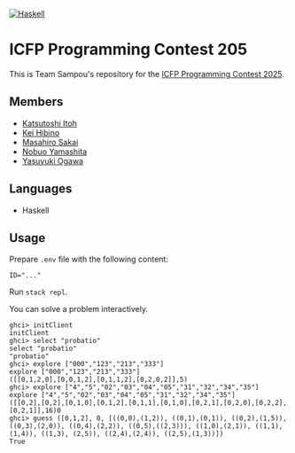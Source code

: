 [![Haskell](https://github.com/TeamSampou/icfpc2025/actions/workflows/haskell.yml/badge.svg)](https://github.com/TeamSampou/icfpc2025/actions/workflows/haskell.yml)

# ICFP Programming Contest 205

This is Team Sampou's repository for the [ICFP Programming Contest 2025](http://icfpcontest2025.github.io/).

## Members

* [Katsutoshi Itoh](https://github.com/cutsea110)
* [Kei Hibino](https://github.com/khibino)
* [Masahiro Sakai](https://github.com/msakai)
* [Nobuo Yamashita](https://github.com/nobsun)
* [Yasuyuki Ogawa](https://github.com/oganet)

## Languages

* Haskell

## Usage

Prepare `.env` file with the following content:

```
ID="..."
```

Run `stack repl`.

You can solve a problem interactively.

```
ghci> initClient
initClient
ghci> select "probatio"
select "probatio"
"probatio"
ghci> explore ["000","123","213","333"]
explore ["000","123","213","333"]
([[0,1,2,0],[0,0,1,2],[0,1,1,2],[0,2,0,2]],5)
ghci> explore ["4","5","02","03","04","05","31","32","34","35"]
explore ["4","5","02","03","04","05","31","32","34","35"]
([[0,2],[0,2],[0,1,0],[0,1,2],[0,1,1],[0,1,0],[0,2,1],[0,2,0],[0,2,2],[0,2,1]],16)0
ghci> guess ([0,1,2], 0, [((0,0),(1,2)), ((0,1),(0,1)), ((0,2),(1,5)), ((0,3),(2,0)), ((0,4),(2,2)), ((0,5),((2,3))), ((1,0),(2,1)), ((1,1),(1,4)), ((1,3), (2,5)), ((2,4),(2,4)), ((2,5),(1,3))])
True
```

